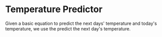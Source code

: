 # Temperature Predictor
Given a basic equation to predict the next days' temperature and today's temperature,
we use the predict the next day's temperature.
